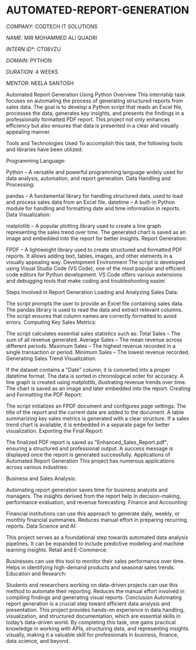 # AUTOMATED-REPORT-GENERATION

*COMPANY*: CODTECH IT SOLUTIONS

*NAME*: MIR MOHAMMED ALI QUADRI

*INTERN ID**: CT08VZU

*DOMAIN*: PYTHON

*DURATION*: 4 WEEKS

*MENTOR*: NEELA SANTOSH

Automated Report Generation Using Python
Overview
This internship task focuses on automating the process of generating structured reports from sales data. The goal is to develop a Python script that reads an Excel file, processes the data, generates key insights, and presents the findings in a professionally formatted PDF report. This project not only enhances efficiency but also ensures that data is presented in a clear and visually appealing manner.

Tools and Technologies Used
To accomplish this task, the following tools and libraries have been utilized:

Programming Language:

Python – A versatile and powerful programming language widely used for data analysis, automation, and report generation.
Data Handling and Processing:

pandas – A fundamental library for handling structured data, used to load and process sales data from an Excel file.
datetime – A built-in Python module for handling and formatting date and time information in reports.
Data Visualization:

matplotlib – A popular plotting library used to create a line graph representing the sales trend over time. The generated chart is saved as an image and embedded into the report for better insights.
Report Generation:

FPDF – A lightweight library used to create structured and formatted PDF reports. It allows adding text, tables, images, and other elements in a visually appealing way.
Development Environment
The script is developed using Visual Studio Code (VS Code), one of the most popular and efficient code editors for Python development. VS Code offers various extensions and debugging tools that make coding and troubleshooting easier.

Steps Involved in Report Generation
Loading and Analyzing Sales Data:

The script prompts the user to provide an Excel file containing sales data.
The pandas library is used to read the data and extract relevant columns.
The script ensures that column names are correctly formatted to avoid errors.
Computing Key Sales Metrics:

The script calculates essential sales statistics such as:
Total Sales – The sum of all revenue generated.
Average Sales – The mean revenue across different periods.
Maximum Sales – The highest revenue recorded in a single transaction or period.
Minimum Sales – The lowest revenue recorded.
Generating Sales Trend Visualization:

If the dataset contains a "Date" column, it is converted into a proper datetime format.
The data is sorted in chronological order for accuracy.
A line graph is created using matplotlib, illustrating revenue trends over time.
The chart is saved as an image and later embedded into the report.
Creating and Formatting the PDF Report:

The script initializes an FPDF document and configures page settings.
The title of the report and the current date are added to the document.
A table summarizing key sales metrics is generated with a clear structure.
If a sales trend chart is available, it is embedded in a separate page for better visualization.
Exporting the Final Report:

The finalized PDF report is saved as "Enhanced_Sales_Report.pdf", ensuring a structured and professional output.
A success message is displayed once the report is generated successfully.
Applications of Automated Report Generation
This project has numerous applications across various industries:

Business and Sales Analysis:

Automating report generation saves time for business analysts and managers.
The insights derived from the report help in decision-making, performance evaluation, and revenue forecasting.
Finance and Accounting:

Financial institutions can use this approach to generate daily, weekly, or monthly financial summaries.
Reduces manual effort in preparing recurring reports.
Data Science and AI:

This project serves as a foundational step towards automated data analysis pipelines.
It can be expanded to include predictive modeling and machine learning insights.
Retail and E-Commerce:

Businesses can use this tool to monitor their sales performance over time.
Helps in identifying high-demand products and seasonal sales trends.
Education and Research:

Students and researchers working on data-driven projects can use this method to automate their reporting.
Reduces the manual effort involved in compiling findings and generating visual reports.
Conclusion
Automating report generation is a crucial step toward efficient data analysis and presentation. This project provides hands-on experience in data handling, visualization, and structured documentation, which are essential skills in today’s data-driven world. By completing this task, one gains practical knowledge in working with APIs, structuring data, and representing insights visually, making it a valuable skill for professionals in business, finance, data science, and beyond.
